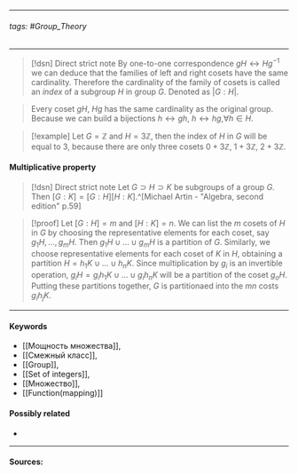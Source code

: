 ***
###### tags: #Group_Theory  
***
>[!dsn] Direct strict note
>By one-to-one correspondence $gH\leftrightarrow Hg^{-1}$ we can deduce that the families of left and right cosets have the same cardinality. Therefore the cardinality of the family of cosets is called an *index* of a subgroup $H$ in group $G$. Denoted as $|G:H|$.

>Every coset $gH$, $Hg$ has the same cardinality as the original group. Because we can build a bijections $h\leftrightarrow gh$, $h\leftrightarrow hg$,$\forall h\in H$.


>[!example]
>Let $G=\mathbb{Z}$ and $H=3\mathbb{Z}$, then the index of $H$ in $G$ will be equal to $3$, because there are only three cosets $0+3\mathbb{Z}$, $1+3\mathbb{Z}$, $2+3\mathbb{Z}$.

#### Multiplicative property
>[!dsn] Direct strict note
>Let $G\supset H\supset K$ be subgroups of a group $G$. Then $[G:K]=[G:H][H:K]$.^[Michael Artin - "Algebra, second edition" p.59]

>[!proof]
>Let $[G:H]=m$ and $[H:K]=n$. We can list the $m$ cosets of $H$ in $G$ by choosing the representative elements for each coset, say $g_{1}H,\dots,g_{m}H$. Then $g_{1}H\cup\dots\cup g_{m}H$ is a partition of $G$. Similarly, we choose representative elements for each coset of $K$ in $H$, obtaining a partition $H=h_{1}K\cup\dots\cup h_{n}K$. Since multiplication by $g_{i}$ is an invertible operation, $g_{i}H=g_{i}h_{1}K\cup\dots\cup g_{i}h_{n}K$ will be a partition of the coset $g_{o}H$. Putting these partitions together, $G$ is partitionaed into the $mn$ costs $g_{i}h_{j}K$.
***
#### Keywords
- [[Мощность множества]],
- [[Смежный класс]],
- [[Group]],
- [[Set of integers]],
- [[Множество]],
- [[Function(mapping)]]
#### Possibly related
- 
***
#### Sources: